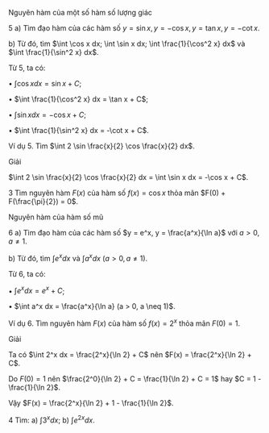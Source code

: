 Nguyên hàm của một số hàm số lượng giác

5 a) Tìm đạo hàm của các hàm số $y = \sin x, y = -\cos x, y = \tan x, y = -\cot x$.

b) Từ đó, tìm $\int \cos x dx; \int \sin x dx; \int \frac{1}{\cos^2 x} dx$ và $\int \frac{1}{\sin^2 x} dx$.

Từ 5, ta có:

• $\int \cos x dx = \sin x + C$;

• $\int \frac{1}{\cos^2 x} dx = \tan x + C$;

• $\int \sin x dx = -\cos x + C$;

• $\int \frac{1}{\sin^2 x} dx = -\cot x + C$.

Ví dụ 5. Tìm $\int 2 \sin \frac{x}{2} \cos \frac{x}{2} dx$.

Giải

$\int 2 \sin \frac{x}{2} \cos \frac{x}{2} dx = \int \sin x dx = -\cos x + C$.

3 Tìm nguyên hàm $F(x)$ của hàm số $f(x) = \cos x$ thỏa mãn $F(0) + F(\frac{\pi}{2}) = 0$.

Nguyên hàm của hàm số mũ

6 a) Tìm đạo hàm của các hàm số $y = e^x, y = \frac{a^x}{\ln a}$ với $a > 0, a \neq 1$.

b) Từ đó, tìm $\int e^x dx$ và $\int a^x dx$ $(a > 0, a \neq 1)$.

Từ 6, ta có:

• $\int e^x dx = e^x + C$;

• $\int a^x dx = \frac{a^x}{\ln a} (a > 0, a \neq 1)$.

Ví dụ 6. Tìm nguyên hàm $F(x)$ của hàm số $f(x) = 2^x$ thỏa mãn $F(0) = 1$.

Giải

Ta có $\int 2^x dx = \frac{2^x}{\ln 2} + C$ nên $F(x) = \frac{2^x}{\ln 2} + C$.

Do $F(0) = 1$ nên $\frac{2^0}{\ln 2} + C = \frac{1}{\ln 2} + C = 1$ hay $C = 1 - \frac{1}{\ln 2}$.

Vậy $F(x) = \frac{2^x}{\ln 2} + 1 - \frac{1}{\ln 2}$.

4 Tìm: a) $\int 3^x dx$;     b) $\int e^{2x} dx$.